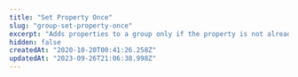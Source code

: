 ```yaml
---
title: "Set Property Once"
slug: "group-set-property-once"
excerpt: "Adds properties to a group only if the property is not already set. The profile is created if it does not exist."
hidden: false
createdAt: "2020-10-20T00:41:26.258Z"
updatedAt: "2023-09-26T21:06:38.998Z"
---
```


